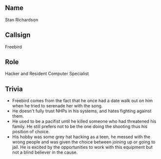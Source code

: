 ## Name
Stan Richardson

## Callsign
Freebird

## Role
Hacker and Resident Computer Specialist 

## Trivia

* Freebird comes from the fact that he once had a date walk out on him when he tried to serenade her with the song.
* He doesn't fully trust NHPs in his systems, and hates fighting against them.
* He used to be a pacifist until he killed someone who had threatened his family. He still prefers not to be the one doing the shooting thus his position of choice.
* His hobby was some grey hat hacking as a teen, he messed with the wrong people and was given the choice between joining up or going to jail. He is excited by the opportunities to work with this equipment but not a blind believer in the cause.
